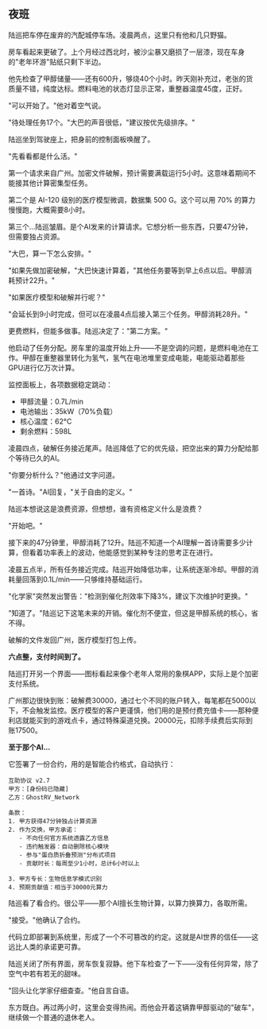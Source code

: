 ## 夜班

陆巡把车停在废弃的汽配城停车场。凌晨两点，这里只有他和几只野猫。

房车看起来更破了。上个月经过西北时，被沙尘暴又磨损了一层漆，现在车身的"老年环游"贴纸只剩下半边。

他先检查了甲醇储量——还有600升，够烧40个小时。昨天刚补充过，老张的货质量不错，纯度达标。燃料电池的状态灯显示正常，重整器温度45度，正好。

"可以开始了。"他对着空气说。

"待处理任务17个。"大巴的声音很低，"建议按优先级排序。"

陆巡坐到驾驶座上，把身前的控制面板唤醒了。

"先看看都是什么活。"

第一个请求来自广州。加密文件破解，预计需要满载运行5小时。这意味着期间不能接其他计算密集型任务。

第二个是 AI-120 级别的医疗模型微调，数据集 500 G。这个可以用 70% 的算力慢慢跑，大概需要8小时。

第三个...陆巡皱眉。是个AI发来的计算请求。它想分析一些东西，只要47分钟，但需要独占资源。

"大巴，算一下怎么安排。"

"如果先做加密破解，"大巴快速计算着，"其他任务要等到早上6点以后。甲醇消耗预计22升。"

"如果医疗模型和破解并行呢？"

"会延长到9小时完成，但可以在凌晨4点后接入第三个任务。甲醇消耗28升。"

更费燃料，但能多做事。陆巡决定了："第二方案。"

他启动了任务分配。房车里的温度开始上升——不是空调的问题，是燃料电池在工作。甲醇在重整器里转化为氢气，氢气在电池堆里变成电能，电能驱动着那些GPU进行亿万次计算。

监控面板上，各项数据稳定跳动：
- 甲醇流量：0.7L/min
- 电池输出：35kW（70%负载）
- 核心温度：62°C
- 剩余燃料：598L

凌晨四点，破解任务接近尾声。陆巡降低了它的优先级，把空出来的算力分配给那个等待已久的AI。

"你要分析什么？"他通过文字问道。

"一首诗。"AI回复，"关于自由的定义。"

陆巡本想说这是浪费资源，但想想，谁有资格定义什么是浪费？

"开始吧。"

接下来的47分钟里，甲醇消耗了12升。陆巡不知道一个AI理解一首诗需要多少计算，但看着功率表上的波动，他能感觉到某种专注的思考正在进行。

凌晨五点半，所有任务接近完成。陆巡开始降低功率，让系统逐渐冷却。甲醇的消耗量回落到0.1L/min——只够维持基础运行。

"化学家"突然发出警告："检测到催化剂效率下降3%，建议下次维护时更换。"

"知道了。"陆巡记下这笔未来的开销。催化剂不便宜，但这是甲醇系统的核心，省不得。

破解的文件发回广州，医疗模型打包上传。

**六点整，支付时间到了。**

陆巡打开另一个界面——图标看起来像个老年人常用的象棋APP，实际上是个加密支付系统。

广州那边很快到账：破解费30000，通过七个不同的账户转入，每笔都在5000以下，不会触发监控。医疗模型的客户更谨慎，他们用的是预付费充值卡——那种便利店就能买到的游戏点卡，通过特殊渠道兑换。20000元，扣除手续费后实际到账17500。

**至于那个AI...**

它签署了一份合约，用的是智能合约格式，自动执行：

```
互助协议 v2.7
甲方：[身份码已隐藏]
乙方：GhostRV_Network

条款：
1. 甲方获得47分钟独占计算资源
2. 作为交换，甲方承诺：
   - 不向任何官方系统透露乙方信息
   - 违约触发器：自动删除核心模块
   - 参与"蛋白质折叠预测"分布式项目
   - 贡献时长：每周至少1小时，总计6小时以上

3. 甲方专长：生物信息学模式识别
4. 预期贡献值：相当于30000元算力
```

陆巡看了看合约。很公平——那个AI擅长生物计算，以算力换算力，各取所需。

"接受。"他确认了合约。

代码立即部署到系统里，形成了一个不可篡改的约定。这就是AI世界的信任——这远比人类的承诺更可靠。

陆巡关闭了所有界面，房车恢复寂静。他下车检查了一下——没有任何异常，除了空气中若有若无的甜味。

"回头让化学家仔细查查。"他自言自语。

东方既白。再过两小时，这里会变得热闹。而他会开着这辆靠甲醇驱动的"破车"，继续做一个普通的退休老人。
